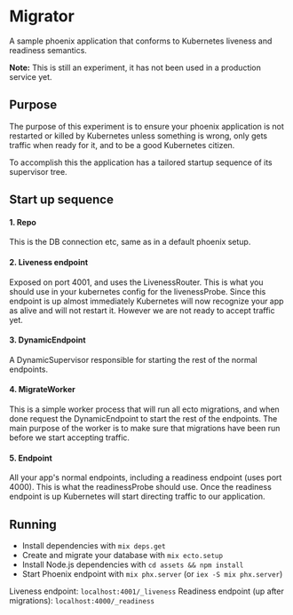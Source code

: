# Migrator

A sample phoenix application that conforms to Kubernetes liveness and readiness semantics.

**Note:** This is still an experiment, it has not been used in a production service yet.

## Purpose

The purpose of this experiment is to ensure your phoenix application is not restarted or killed by Kubernetes unless something is wrong,
only gets traffic when ready for it, and to be a good Kubernetes citizen.

To accomplish this the application has a tailored startup sequence of its supervisor tree.

## Start up sequence

#### 1. Repo
This is the DB connection etc, same as in a default phoenix setup.

#### 2. Liveness endpoint

Exposed on port 4001, and uses the LivenessRouter. This is what you should use in your kubernetes config for the livenessProbe. Since this endpoint
is up almost immediately Kubernetes will now recognize your app as alive and will not restart it. However we are not ready to accept traffic yet.

#### 3. DynamicEndpoint

A DynamicSupervisor responsible for starting the rest of the normal endpoints.

#### 4. MigrateWorker

This is a simple worker process that will run all ecto migrations, and when done request the DynamicEndpoint to start the rest of the endpoints.
The main purpose of the worker is to make sure that migrations have been run before we start accepting traffic.

#### 5. Endpoint

All your app's normal endpoints, including a readiness endpoint (uses port 4000). This is what the readinessProbe should use.
Once the readiness endpoint is up Kubernetes will start directing traffic to our application.

## Running

* Install dependencies with `mix deps.get`
* Create and migrate your database with `mix ecto.setup`
* Install Node.js dependencies with `cd assets && npm install`
* Start Phoenix endpoint with `mix phx.server` (or `iex -S mix phx.server`)

Liveness endpoint: `localhost:4001/_liveness`
Readiness endpoint (up after migrations): `localhost:4000/_readiness`
